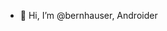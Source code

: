 - 👋 Hi, I’m @bernhauser, Androider

<!---
bernhauser/bernhauser is a ✨ special ✨ repository because its `README.md` (this file) appears on your GitHub profile.
You can click the Preview link to take a look at your changes.
--->
